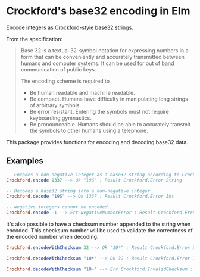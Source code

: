 # Crockford's base32 encoding in Elm

Encode integers as [Crockford-style base32 strings](https://www.crockford.com/base32.html).

From the specification:

> Base 32 is a textual 32-symbol notation for expressing numbers in a form that can be conveniently and accurately transmitted between humans and computer systems. It can be used for out of band communication of public keys.
>
> The encoding scheme is required to
>
>   - Be human readable and machine readable.
>   - Be compact. Humans have difficulty in manipulating long strings of arbitrary symbols.
>   - Be error resistant. Entering the symbols must not require keyboarding gymnastics.
>   - Be pronounceable. Humans should be able to accurately transmit the symbols to other humans using a telephone.

This package provides functions for encoding and decoding base32 data.

## Examples

```elm
-- Encodes a non-negative integer as a base32 string according to Crockford's encoding scheme.
Crockford.encode 1337 --> Ok "19S" : Result Crockford.Error String

-- Decodes a base32 string into a non-negative integer.
Crockford.decode "19S" --> Ok 1337 : Result Crockford.Error Int

-- Negative integers cannot be encoded.
Crockford.encode -1 --> Err NegativeNumberError : Result Crockford.Error String
```

It's also possible to have a checksum number appended to the string when encoded. This checksum number will be used to validate the correctness of the encoded number when decoding.

```elm
Crockford.encodeWithChecksum 32 --> Ok "10*" : Result Crockford.Error String

Crockford.decodeWithChecksum "10*" --> Ok 32 : Result Crockford.Error Int

Crockford.decodeWithChecksum "10~" --> Err Crockford.InvalidChecksum : Result Crockford.Error Int
```
